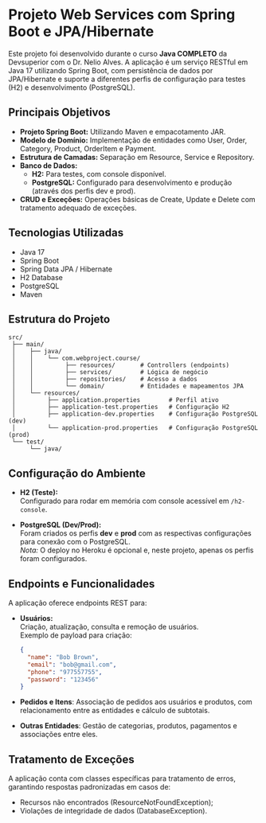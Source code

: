 # Projeto Web Services com Spring Boot e JPA/Hibernate

Este projeto foi desenvolvido durante o curso **Java COMPLETO** da Devsuperior com o Dr. Nelio Alves. A aplicação é um serviço RESTful em Java 17 utilizando Spring Boot, com persistência de dados por JPA/Hibernate e suporte a diferentes perfis de configuração para testes (H2) e desenvolvimento (PostgreSQL).

## Principais Objetivos

- **Projeto Spring Boot:** Utilizando Maven e empacotamento JAR.
- **Modelo de Domínio:** Implementação de entidades como User, Order, Category, Product, OrderItem e Payment.
- **Estrutura de Camadas:** Separação em Resource, Service e Repository.
- **Banco de Dados:**
  - **H2:** Para testes, com console disponível.
  - **PostgreSQL:** Configurado para desenvolvimento e produção (através dos perfis dev e prod).
- **CRUD e Exceções:** Operações básicas de Create, Update e Delete com tratamento adequado de exceções.

## Tecnologias Utilizadas

- Java 17
- Spring Boot
- Spring Data JPA / Hibernate
- H2 Database
- PostgreSQL
- Maven

## Estrutura do Projeto

```plaintext
src/
 ├── main/
 │    ├── java/
 │    │    └── com.webproject.course/  
 │    │         ├── resources/       # Controllers (endpoints)
 │    │         ├── services/        # Lógica de negócio
 │    │         ├── repositories/    # Acesso a dados
 │    │         └── domain/          # Entidades e mapeamentos JPA
 │    └── resources/
 │         ├── application.properties        # Perfil ativo
 │         ├── application-test.properties   # Configuração H2
 │         ├── application-dev.properties    # Configuração PostgreSQL (dev)
 │         └── application-prod.properties   # Configuração PostgreSQL (prod)
 └── test/ 
      └── java/
```
## Configuração do Ambiente

- **H2 (Teste):**  
  Configurado para rodar em memória com console acessível em `/h2-console`.

- **PostgreSQL (Dev/Prod):**  
  Foram criados os perfis **dev** e **prod** com as respectivas configurações para conexão com o PostgreSQL.  
  *Nota:* O deploy no Heroku é opcional e, neste projeto, apenas os perfis foram configurados.

## Endpoints e Funcionalidades

A aplicação oferece endpoints REST para:

- **Usuários:**  
  Criação, atualização, consulta e remoção de usuários.  
  Exemplo de payload para criação:
  
  ```json
  {
    "name": "Bob Brown",
    "email": "bob@gmail.com",
    "phone": "977557755",
    "password": "123456"
  }

- **Pedidos e Itens**:
  Associação de pedidos aos usuários e produtos, com relacionamento entre as entidades e cálculo de subtotais.
- **Outras Entidades**:
  Gestão de categorias, produtos, pagamentos e associações entre eles.

## Tratamento de Exceções

A aplicação conta com classes específicas para tratamento de erros, garantindo respostas padronizadas em casos de:
- Recursos não encontrados (ResourceNotFoundException);
- Violações de integridade de dados (DatabaseException).
